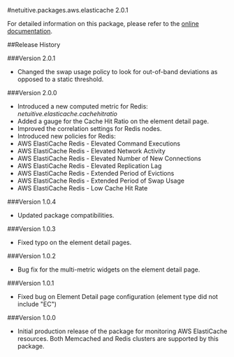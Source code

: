 #netuitive.packages.aws.elasticache 2.0.1

For detailed information on this package, please refer to the [online documentation](https://help.app.netuitive.com/Content/Misc/Datasources/AWS/new_aws_datasource.htm).

##Release History

###Version 2.0.1

* Changed the swap usage policy to look for out-of-band deviations as opposed to a static threshold.

###Version 2.0.0

* Introduced a new computed metric for Redis: _netuitive.elasticache.cachehitratio_
* Added a gauge for the Cache Hit Ratio on the element detail page.
* Improved the correlation settings for Redis nodes.
* Introduced new policies for Redis:
 * AWS ElastiCache Redis - Elevated Command Executions
 * AWS ElastiCache Redis - Elevated Network Activity
 * AWS ElastiCache Redis - Elevated Number of New Connections
 * AWS ElastiCache Redis - Elevated Replication Lag
 * AWS ElastiCache Redis - Extended Period of Evictions
 * AWS ElastiCache Redis - Extended Period of Swap Usage
 * AWS ElastiCache Redis - Low Cache Hit Rate

###Version 1.0.4

* Updated package compatibilities.

###Version 1.0.3

* Fixed typo on the element detail pages.

###Version 1.0.2

* Bug fix for the multi-metric widgets on the element detail page.

###Version 1.0.1

* Fixed bug on Element Detail page configuration (element type did not include "EC")

###Version 1.0.0

* Initial production release of the package for monitoring AWS ElastiCache resources.  Both Memcached and Redis clusters are supported by this package.